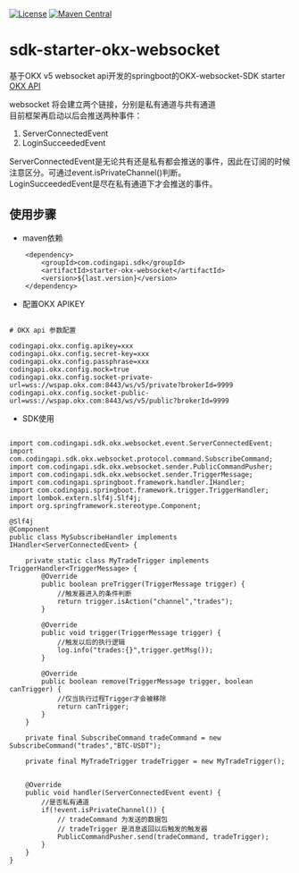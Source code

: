 [![License](https://img.shields.io/badge/License-Apache%202.0-blue.svg)](https://github.com/codingapi/sdk-starter-okx-websocket/blob/main/LICENSE)
[![Maven Central](https://img.shields.io/maven-central/v/com.codingapi.sdk/starter-okx-websocket.svg?label=Maven%20Central)](https://search.maven.org/search?q=g:%22com.codingapi.sdk%22%20AND%20a:%22starter-okx-websocket%22)

# sdk-starter-okx-websocket

基于OKX v5 websocket api开发的springboot的OKX-websocket-SDK starter  
[OKX API](https://www.okx.com/docs-v5/zh/#websocket-api)

websocket 将会建立两个链接，分别是私有通道与共有通道  
目前框架再启动以后会推送两种事件：  
1. ServerConnectedEvent
2. LoginSucceededEvent

ServerConnectedEvent是无论共有还是私有都会推送的事件，因此在订阅的时候注意区分。可通过event.isPrivateChannel()判断。  
LoginSucceededEvent是尽在私有通道下才会推送的事件。  

## 使用步骤

* maven依赖
```
    <dependency>
        <groupId>com.codingapi.sdk</groupId>
        <artifactId>starter-okx-websocket</artifactId>
        <version>${last.version}</version>
    </dependency>
```
* 配置OKX APIKEY
```

# OKX api 参数配置

codingapi.okx.config.apikey=xxx
codingapi.okx.config.secret-key=xxx
codingapi.okx.config.passphrase=xxx
codingapi.okx.config.mock=true
codingapi.okx.config.socket-private-url=wss://wspap.okx.com:8443/ws/v5/private?brokerId=9999
codingapi.okx.config.socket-public-url=wss://wspap.okx.com:8443/ws/v5/public?brokerId=9999

```

* SDK使用 
```

import com.codingapi.sdk.okx.websocket.event.ServerConnectedEvent;
import com.codingapi.sdk.okx.websocket.protocol.command.SubscribeCommand;
import com.codingapi.sdk.okx.websocket.sender.PublicCommandPusher;
import com.codingapi.sdk.okx.websocket.sender.TriggerMessage;
import com.codingapi.springboot.framework.handler.IHandler;
import com.codingapi.springboot.framework.trigger.TriggerHandler;
import lombok.extern.slf4j.Slf4j;
import org.springframework.stereotype.Component;

@Slf4j
@Component
public class MySubscribeHandler implements IHandler<ServerConnectedEvent> {

    private static class MyTradeTrigger implements TriggerHandler<TriggerMessage> {
        @Override
        public boolean preTrigger(TriggerMessage trigger) {
            //触发器进入的条件判断
            return trigger.isAction("channel","trades");
        }

        @Override
        public void trigger(TriggerMessage trigger) {
            //触发以后的执行逻辑
            log.info("trades:{}",trigger.getMsg());
        }

        @Override
        public boolean remove(TriggerMessage trigger, boolean canTrigger) {
            //仅当执行过程Trigger才会被移除
            return canTrigger;
        }
    }

    private final SubscribeCommand tradeCommand = new SubscribeCommand("trades","BTC-USDT");

    private final MyTradeTrigger tradeTrigger = new MyTradeTrigger();


    @Override
    public void handler(ServerConnectedEvent event) {
        //是否私有通道
        if(!event.isPrivateChannel()) {
            // tradeCommand 为发送的数据包
            // tradeTrigger 是消息返回以后触发的触发器
            PublicCommandPusher.send(tradeCommand, tradeTrigger);
        }
    }
}

```
